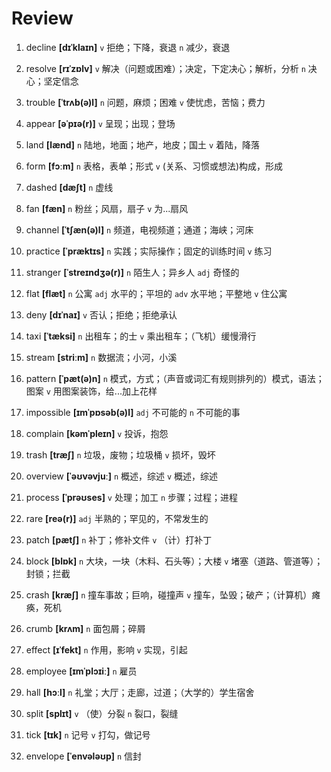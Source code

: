 # Review
1. decline **[dɪˈklaɪn]** `v` 拒绝；下降，衰退 `n` 减少，衰退

2. resolve **[rɪˈzɒlv]** `v` 解决（问题或困难）；决定，下定决心；解析，分析 `n` 决心；坚定信念

3. trouble **[ˈtrʌb(ə)l]** `n` 问题，麻烦；困难 `v` 使忧虑，苦恼；费力

4. appear **[əˈpɪə(r)]** `v` 呈现；出现；登场

5. land **[lænd]** `n` 陆地，地面；地产，地皮；国土 `v` 着陆，降落

6. form **[fɔːm]** `n` 表格，表单；形式 `v` (关系、习惯或想法)构成，形成

7. dashed **[dæʃt]** `n` 虚线

8. fan **[fæn]** `n` 粉丝；风扇，扇子 `v` 为...扇风

9. channel **[ˈtʃæn(ə)l]** `n` 频道，电视频道；通道；海峡；河床

10. practice **[ˈpræktɪs]** `n` 实践；实际操作；固定的训练时间 `v` 练习

11. stranger **[ˈstreɪndʒə(r)]** `n` 陌生人；异乡人 `adj` 奇怪的

12. flat **[flæt]** `n` 公寓 `adj` 水平的；平坦的 `adv` 水平地；平整地 `v` 住公寓

13. deny **[dɪˈnaɪ]** `v` 否认；拒绝；拒绝承认

14. taxi **[ˈtæksi]** `n` 出租车；的士 `v` 乘出租车；（飞机）缓慢滑行

15. stream **[striːm]** `n` 数据流；小河，小溪

16. pattern **[ˈpæt(ə)n]** `n` 模式，方式；（声音或词汇有规则排列的）模式，语法；图案 `v` 用图案装饰，给...加上花样

17. impossible **[ɪmˈpɒsəb(ə)l]** `adj` 不可能的 `n` 不可能的事

18. complain **[kəmˈpleɪn]** `v` 投诉，抱怨

19. trash **[træʃ]** `n` 垃圾，废物；垃圾桶 `v` 损坏，毁坏

20. overview **[ˈəʊvəvjuː]** `n` 概述，综述 `v` 概述，综述

21. process **[ˈprəʊses]** `v` 处理；加工 `n` 步骤；过程；进程

22. rare **[reə(r)]** `adj` 半熟的；罕见的，不常发生的

23. patch **[pætʃ]** `n` 补丁；修补文件 `v` （计）打补丁

24. block **[blɒk]** `n` 大块，一块（木料、石头等）；大楼 `v` 堵塞（道路、管道等）；封锁；拦截

25. crash **[kræʃ]** `n` 撞车事故；巨响，碰撞声 `v` 撞车，坠毁；破产；（计算机）瘫痪，死机

26. crumb **[krʌm]** `n` 面包屑；碎屑

27. effect **[ɪˈfekt]** `n` 作用，影响 `v` 实现，引起

28. employee **[ɪmˈplɔɪiː]** `n` 雇员

29. hall **[hɔːl]** `n` 礼堂；大厅；走廊，过道；（大学的）学生宿舍

30. split **[splɪt]** `v` （使）分裂 `n` 裂口，裂缝

31. tick **[tɪk]** `n` 记号 `v` 打勾，做记号

32. envelope **[ˈenvələʊp]** `n` 信封

